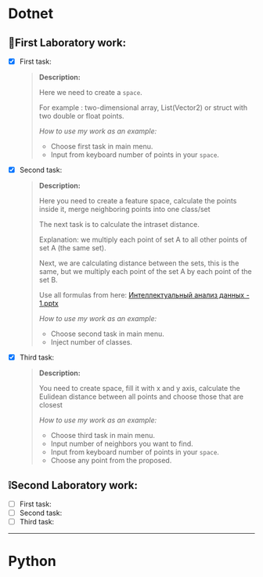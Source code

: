 # Dotnet
## :black_square_button:First Laboratory work:
- [X] First task: 
    > **Description:**
    >
    > Here we need to create a `space`.
    >
    > For example : two-dimensional array, List(Vector2) or struct with two double or float points.
    >
    > _How to use my work as an example:_
    > -  Choose first task in main menu.
    > -  Input from keyboard number of points in your `space`.
    
    
- [X] Second task:
    > **Description:**
    >
    > Here you need to create a feature space, calculate the points inside it, merge neighboring points into one class/set 
    >
    > The next task is to calculate the intraset distance.
    >
    > Explanation: we multiply each point of set A to all other points of set A (the same set).
    >
    > Next, we are calculating distance between the sets, this is the same, but we multiply each point of the set A by each point of the set B.
    >
    > Use all formulas from here: [Интеллектуальный анализ данных - 1.pptx](https://drive.google.com/drive/folders/1A4qAGeKilR3Sfo9bIo6zLJrC8F-faaCA)
    >
    > _How to use my work as an example:_
    > -  Choose second task in main menu.
    > -  Inject number of classes.
- [X] Third task: 
    > **Description:** 
    >
    > You need to create space, fill it with x and y axis, calculate the Eulidean distance between all points and choose those that are closest 
    >
    > _How to use my work as an example:_
    > -  Choose third task in main menu.
    > -  Input number of neighbors you want to find. 
    > -  Input from keyboard number of points in your `space`.
    > -  Choose any point from the proposed.
## :grey_exclamation:Second Laboratory work:
- [ ] First task:
- [ ] Second task:
- [ ] Third task:
_____________________________________________________________________________________________________________________________________
# Python             
               
               
               
